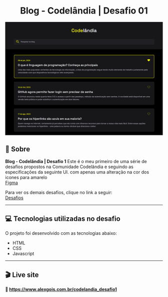 <h1 align="center">Blog - Codelândia | Desafio 01</h1>

![image](/preview/preview.png)

## 📃 Sobre
**Blog - Codelândia | Desafio 1** 
Este é o meu primeiro de uma série de desafios propostos na Comunidade Codelândia e seguindo as especificações da seguinte UI. 
com apenas uma alteração na cor dos icones para amarelo<br>
[Figma](https://www.figma.com/file/Yb9IBH56g7T1hdIyZ3BMNO/Desafios---Codel%C3%A2ndia?node-id=0%3A1)

Para ver os demais desafios, clique no link a seguir: <br>
[Desafios](https://alexgois.com.br/atividades)

---------------------------------------------------------------------------------------------------

## 💻 Tecnologias utilizadas no desafio
O projeto foi desenvolvido com as tecnologias abaixo: <br>

* HTML
* CSS
* Javascript

----------------------------------------------------------------------------------------------------

## 🎬 Live site
**🔗️ https://www.alexgois.com.br/codelandia_desafio1**



